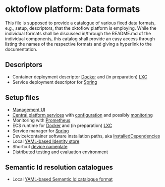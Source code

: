 # oktoflow platform: Data formats

This file is supposed to provide a catalogue of various fixed data formats, e.g., setup, descriptors, that the oktoflow platform is employing. While the individual formats shall be discussed in/through the README.md of the individual components, this catalog shall provide an easy access through listing the names of the respective formats and giving a hyperlink to the documentation.

## Descriptors

- Container deployment descriptor [Docker](../resources/ecsRuntime.docker/README.md) and (in preparation) [LXC](../resources/ecsRuntime.lxc/README.md)
- Service deployment descriptor for [Spring](../services/services.spring/README.md)

## Setup files

- [Management UI](../managementUI/README.md)
- [Central platform services](../platform/README.md) with [configuration](../configuration/configuration/README.md) and possibly [monitoring](../resources/monitoring.prometheus/README.md)
- Monitoring with [Prometheus](../resources/monitoring.prometheus/README.md)
- ECS runtime for [Docker](../resources/ecsRuntime.docker/README.md) and (in preparation) [LXC](../resources/ecsRuntime.lxc/README.md)
- Service manager for [Spring](../services/services.spring/README.md)
- Device/container software installation paths, aka [InstalledDependencies](../support/support/README.md)
- Local [YAML-based Identity store](../support/support.aas/README.md)
- Shortcut [device nameplate](../support/support.iip-aas/README.md)
- Distributed testing and evaluation environment

## Semantic Id resolution catalogues

- Local [YAML-based Semantic Id catalogue format](../support/support.iip-aas/README.md)